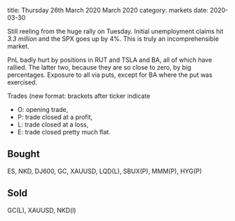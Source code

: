 title:  Thursday 26th March 2020 March 2020
category: markets
date: 2020-03-30

Still reeling from the huge rally on Tuesday. Initial unemployment claims hit _3.3 million_ and the SPX goes up by 4%. This is truly an incomprehensible market.

PnL badly hurt by positions in RUT and TSLA and BA, all of which have rallied. The latter two, because they are so close to zero, by big percentages. Exposure to all via puts, except for BA where the put was exercised.

Trades \(new format: brackets after ticker indicate

* O: opening trade, 
* P: trade closed at a profit, 
* L: trade closed at a loss, 
* E: trade closed pretty much flat.

## Bought

ES, NKD, DJ600, GC, XAUUSD, LQD\(L\), SBUX\(P\), MMM\(P\), HYG\(P\)

## Sold

GC\(L\), XAUUSD, NKD\(l\)

